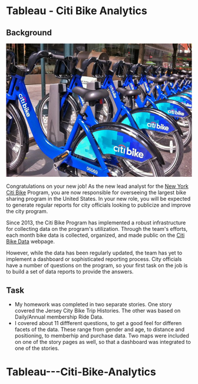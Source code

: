 # Tableau - Citi Bike Analytics

## Background

![Citi-Bikes](Images/citi-bike-station-bikes.jpg)

Congratulations on your new job! As the new lead analyst for the [New York Citi Bike](https://en.wikipedia.org/wiki/Citi_Bike) Program, you are now responsible for overseeing the largest bike sharing program in the United States. In your new role, you will be expected to generate regular reports for city officials looking to publicize and improve the city program.

Since 2013, the Citi Bike Program has implemented a robust infrastructure for collecting data on the program's utilization. Through the team's efforts, each month bike data is collected, organized, and made public on the [Citi Bike Data](https://www.citibikenyc.com/system-data) webpage.

However, while the data has been regularly updated, the team has yet to implement a dashboard or sophisticated reporting process. City officials have a number of questions on the program, so your first task on the job is to build a set of data reports to provide the answers. 

## Task

* My homework was completed in two separate stories. One story covered the Jersey City Bike Trip Histories. The other was based on Daily/Annual membership Ride Data.
* I covered about 11 diffferent questions, to get a good feel for differen facets of the data. These range from gender and age, to distance and positioning, to memberhip and purchase data. Two maps were included on one of the story pages as well, so that a dashboard was integrated to one of the stories.

# Tableau---Citi-Bike-Analytics
